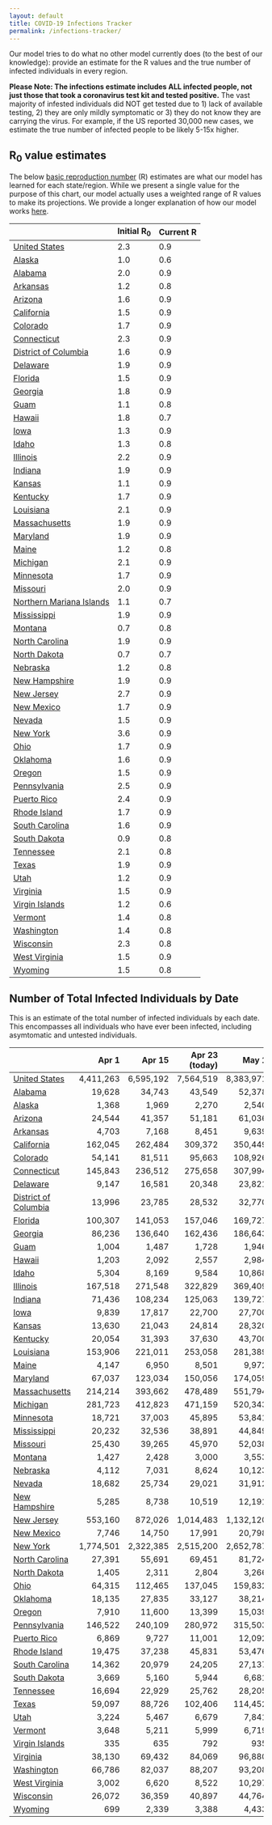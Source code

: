 ```yaml
---
layout: default
title: COVID-19 Infections Tracker
permalink: /infections-tracker/
---
```


Our model tries to do what no other model currently does (to the best of our knowledge): provide an estimate for the R values and the true number of infected individuals in every region.

**Please Note: The infections estimate includes ALL infected people, not just those that took a coronavirus test kit and tested positive.** The vast majority of infested individuals did NOT get tested due to 1) lack of available testing, 2) they are only mildly symptomatic or 3) they do not know they are carrying the virus. For example, if the US reported 30,000 new cases, we estimate the true number of infected people to be likely 5-15x higher.

## R<sub>0</sub> value estimates

The below [basic reproduction number](https://en.wikipedia.org/wiki/Basic_reproduction_number) (R) estimates are what our model has learned for each state/region. While we present a single value for the purpose of this chart, our model actually uses a weighted range of R values to make its projections. We provide a longer explanation of how our model works [here](/model-details).

|                                    |   Initial R<sub>0</sub> |   Current R |
|------------------------------------|-------------------------|-------------|
| [United States](/us)               |                     2.3 |         0.9 |
| [Alaska](/us-ak)                   |                     1.0 |         0.6 |
| [Alabama](/us-al)                  |                     2.0 |         0.9 |
| [Arkansas](/us-ar)                 |                     1.2 |         0.8 |
| [Arizona](/us-az)                  |                     1.6 |         0.9 |
| [California](/us-ca)               |                     1.5 |         0.9 |
| [Colorado](/us-co)                 |                     1.7 |         0.9 |
| [Connecticut](/us-ct)              |                     2.3 |         0.9 |
| [District of Columbia](/us-dc)     |                     1.6 |         0.9 |
| [Delaware](/us-de)                 |                     1.9 |         0.9 |
| [Florida](/us-fl)                  |                     1.5 |         0.9 |
| [Georgia](/us-ga)                  |                     1.8 |         0.9 |
| [Guam](/us-gu)                     |                     1.1 |         0.8 |
| [Hawaii](/us-hi)                   |                     1.8 |         0.7 |
| [Iowa](/us-ia)                     |                     1.3 |         0.9 |
| [Idaho](/us-id)                    |                     1.3 |         0.8 |
| [Illinois](/us-il)                 |                     2.2 |         0.9 |
| [Indiana](/us-in)                  |                     1.9 |         0.9 |
| [Kansas](/us-ks)                   |                     1.1 |         0.9 |
| [Kentucky](/us-ky)                 |                     1.7 |         0.9 |
| [Louisiana](/us-la)                |                     2.1 |         0.9 |
| [Massachusetts](/us-ma)            |                     1.9 |         0.9 |
| [Maryland](/us-md)                 |                     1.9 |         0.9 |
| [Maine](/us-me)                    |                     1.2 |         0.8 |
| [Michigan](/us-mi)                 |                     2.1 |         0.9 |
| [Minnesota](/us-mn)                |                     1.7 |         0.9 |
| [Missouri](/us-mo)                 |                     2.0 |         0.9 |
| [Northern Mariana Islands](/us-mp) |                     1.1 |         0.7 |
| [Mississippi](/us-ms)              |                     1.9 |         0.9 |
| [Montana](/us-mt)                  |                     0.7 |         0.8 |
| [North Carolina](/us-nc)           |                     1.9 |         0.9 |
| [North Dakota](/us-nd)             |                     0.7 |         0.7 |
| [Nebraska](/us-ne)                 |                     1.2 |         0.8 |
| [New Hampshire](/us-nh)            |                     1.9 |         0.9 |
| [New Jersey](/us-nj)               |                     2.7 |         0.9 |
| [New Mexico](/us-nm)               |                     1.7 |         0.9 |
| [Nevada](/us-nv)                   |                     1.5 |         0.9 |
| [New York](/us-ny)                 |                     3.6 |         0.9 |
| [Ohio](/us-oh)                     |                     1.7 |         0.9 |
| [Oklahoma](/us-ok)                 |                     1.6 |         0.9 |
| [Oregon](/us-or)                   |                     1.5 |         0.9 |
| [Pennsylvania](/us-pa)             |                     2.5 |         0.9 |
| [Puerto Rico](/us-pr)              |                     2.4 |         0.9 |
| [Rhode Island](/us-ri)             |                     1.7 |         0.9 |
| [South Carolina](/us-sc)           |                     1.6 |         0.9 |
| [South Dakota](/us-sd)             |                     0.9 |         0.8 |
| [Tennessee](/us-tn)                |                     2.1 |         0.8 |
| [Texas](/us-tx)                    |                     1.9 |         0.9 |
| [Utah](/us-ut)                     |                     1.2 |         0.9 |
| [Virginia](/us-va)                 |                     1.5 |         0.9 |
| [Virgin Islands](/us-vi)           |                     1.2 |         0.6 |
| [Vermont](/us-vt)                  |                     1.4 |         0.8 |
| [Washington](/us-wa)               |                     1.4 |         0.8 |
| [Wisconsin](/us-wi)                |                     2.3 |         0.8 |
| [West Virginia](/us-wv)            |                     1.5 |         0.9 |
| [Wyoming](/us-wy)                  |                     1.5 |         0.8 |

## Number of Total Infected Individuals by Date
This is an estimate of the total number of infected individuals by each date. This encompasses all individuals who have ever been infected, including asymtomatic and untested individuals.

|                                |     Apr 1 |    Apr 15 |   Apr 23 (today) |     May 1 |    May 15 |   Jun 1 |   Jun 15 |   Jul 1 |    Jul 15 |     Aug 1 |
|--------------------------------|----------:|----------:|-----------------:|----------:|----------:|--------:|---------:|--------:|----------:|----------:|
| [United States](/us)           | 4,411,263 | 6,595,192 |        7,564,519 | 8,383,971 | 9,554,634 | 10,660,646 | 11,526,016 | 12,587,060 | 13,626,858 | 15,100,173 |
| [Alabama](/us-al)              |    19,628 |    34,743 |           43,549 |    52,378 |    67,656 |     85,489 |    102,031 |    125,184 |    150,598 |    190,772 |
| [Alaska](/us-ak)               |     1,368 |     1,969 |            2,270 |     2,540 |     2,936 |      3,286 |      3,484 |      3,595 |      3,626 |      3,643 |
| [Arizona](/us-az)              |    24,544 |    41,357 |           51,181 |    61,036 |    78,091 |     98,004 |    116,531 |    142,662 |    171,731 |    218,599 |
| [Arkansas](/us-ar)             |     4,703 |     7,168 |            8,451 |     9,639 |    11,483 |     13,293 |     14,604 |     15,898 |     16,880 |     18,052 |
| [California](/us-ca)           |   162,045 |   262,484 |          309,372 |   350,449 |   412,157 |    475,141 |    529,810 |    606,082 |    691,893 |    832,694 |
| [Colorado](/us-co)             |    54,141 |    81,511 |           95,663 |   108,926 |   130,231 |    153,149 |    173,131 |    199,888 |    228,133 |    270,628 |
| [Connecticut](/us-ct)          |   145,843 |   236,512 |          275,658 |   307,994 |   352,182 |    390,382 |    417,054 |    445,545 |    468,989 |    495,710 |
| [Delaware](/us-de)             |     9,147 |    16,581 |           20,348 |    23,821 |    29,290 |     35,002 |     39,764 |     45,731 |     51,537 |     59,516 |
| [District of Columbia](/us-dc) |    13,996 |    23,785 |           28,532 |    32,770 |    39,160 |     45,433 |     50,333 |     56,061 |     61,186 |     67,532 |
| [Florida](/us-fl)              |   100,307 |   141,053 |          157,046 |   169,727 |   186,593 |    201,190 |    211,729 |    223,737 |    234,881 |    250,278 |
| [Georgia](/us-ga)              |    86,236 |   136,640 |          162,436 |   186,643 |   233,440 |    302,829 |    374,729 |    478,742 |    592,353 |    757,313 |
| [Guam](/us-gu)                 |     1,004 |     1,487 |            1,728 |     1,946 |     2,277 |      2,589 |      2,803 |      2,994 |      3,123 |      3,255 |
| [Hawaii](/us-hi)               |     1,203 |     2,092 |            2,557 |     2,984 |     3,628 |      4,228 |      4,614 |      4,908 |      5,049 |      5,157 |
| [Idaho](/us-id)                |     5,304 |     8,169 |            9,584 |    10,868 |    12,821 |     14,707 |     16,052 |     17,352 |     18,298 |     19,348 |
| [Illinois](/us-il)             |   167,518 |   271,548 |          322,829 |   369,409 |   441,694 |    516,746 |    580,922 |    666,365 |    755,690 |    887,305 |
| [Indiana](/us-in)              |    71,436 |   108,234 |          125,063 |   139,727 |   161,469 |    182,901 |    200,333 |    222,439 |    244,768 |    277,262 |
| [Iowa](/us-ia)                 |     9,839 |    17,817 |           22,700 |    27,700 |    36,490 |     46,820 |     56,333 |     69,406 |     83,503 |    105,568 |
| [Kansas](/us-ks)               |    13,630 |    21,043 |           24,814 |    28,320 |    33,924 |     39,939 |     45,152 |     52,081 |     59,480 |     71,074 |
| [Kentucky](/us-ky)             |    20,054 |    31,393 |           37,630 |    43,700 |    53,905 |     65,535 |     76,266 |     91,484 |    108,585 |    136,429 |
| [Louisiana](/us-la)            |   153,906 |   221,011 |          253,058 |   281,389 |   323,375 |    363,484 |    394,018 |    429,043 |    460,158 |    498,863 |
| [Maine](/us-me)                |     4,147 |     6,950 |            8,501 |     9,972 |    12,290 |     14,585 |     16,235 |     17,817 |     18,942 |     20,172 |
| [Maryland](/us-md)             |    67,037 |   123,034 |          150,056 |   174,059 |   210,345 |    246,876 |    277,231 |    316,501 |    356,308 |    412,966 |
| [Massachusetts](/us-ma)        |   214,214 |   393,662 |          478,489 |   551,794 |   656,966 |    753,089 |    823,833 |    903,552 |    972,319 |  1,053,471 |
| [Michigan](/us-mi)             |   281,723 |   412,823 |          471,159 |   520,343 |   589,160 |    650,466 |    694,149 |    740,962 |    779,936 |    826,192 |
| [Minnesota](/us-mn)            |    18,721 |    37,003 |           45,895 |    53,841 |    66,040 |     78,743 |     89,812 |    105,044 |    121,813 |    148,607 |
| [Mississippi](/us-ms)          |    20,232 |    32,536 |           38,891 |    44,849 |    54,452 |     64,879 |     74,091 |     86,629 |    100,121 |    121,014 |
| [Missouri](/us-mo)             |    25,430 |    39,265 |           45,970 |    52,038 |    61,460 |     71,299 |     79,746 |     91,030 |    103,132 |    122,226 |
| [Montana](/us-mt)              |     1,427 |     2,428 |            3,000 |     3,553 |     4,441 |      5,340 |      6,001 |      6,651 |      7,126 |      7,659 |
| [Nebraska](/us-ne)             |     4,112 |     7,031 |            8,624 |    10,123 |    12,468 |     14,770 |     16,419 |     17,986 |     19,054 |     20,119 |
| [Nevada](/us-nv)               |    18,682 |    25,734 |           29,021 |    31,912 |    36,187 |     40,230 |     43,147 |     46,130 |     48,524 |     51,440 |
| [New Hampshire](/us-nh)        |     5,285 |     8,738 |           10,519 |    12,191 |    14,890 |     17,822 |     20,396 |     23,854 |     27,550 |     33,335 |
| [New Jersey](/us-nj)           |   553,160 |   872,026 |        1,014,483 | 1,132,120 | 1,289,108 |  1,417,281 |  1,501,428 |  1,587,821 |  1,656,663 |  1,732,740 |
| [New Mexico](/us-nm)           |     7,746 |    14,750 |           17,991 |    20,798 |    24,932 |     28,947 |     32,107 |     35,891 |     39,470 |     44,439 |
| [New York](/us-ny)             | 1,774,501 | 2,322,385 |        2,515,200 | 2,652,787 | 2,807,643 |  2,910,630 |  2,966,608 |  3,014,437 |  3,046,481 |  3,077,333 |
| [North Carolina](/us-nc)       |    27,391 |    55,691 |           69,451 |    81,724 |   100,547 |    120,155 |    137,233 |    160,673 |    186,444 |    227,797 |
| [North Dakota](/us-nd)         |     1,405 |     2,311 |            2,804 |     3,266 |     3,984 |      4,675 |      5,144 |      5,543 |      5,780 |      5,997 |
| [Ohio](/us-oh)                 |    64,315 |   112,465 |          137,045 |   159,832 |   196,209 |    235,511 |    270,395 |    318,451 |    370,904 |    453,308 |
| [Oklahoma](/us-ok)             |    18,135 |    27,835 |           33,127 |    38,214 |    46,551 |     55,583 |     63,286 |     73,123 |     83,105 |     98,048 |
| [Oregon](/us-or)               |     7,910 |    11,600 |           13,399 |    15,039 |    17,608 |     20,321 |     22,666 |     25,819 |     29,261 |     34,887 |
| [Pennsylvania](/us-pa)         |   146,522 |   240,109 |          280,972 |   315,503 |   365,036 |    412,323 |    450,261 |    498,477 |    547,221 |    617,587 |
| [Puerto Rico](/us-pr)          |     6,869 |     9,727 |           11,001 |    12,092 |    13,662 |     15,114 |     16,152 |     17,222 |     18,102 |     19,243 |
| [Rhode Island](/us-ri)         |    19,475 |    37,238 |           45,831 |    53,476 |    64,972 |     76,193 |     84,788 |     94,408 |    102,526 |    112,019 |
| [South Carolina](/us-sc)       |    14,362 |    20,979 |           24,205 |    27,137 |    31,705 |     36,461 |     40,476 |     45,698 |     51,212 |     59,924 |
| [South Dakota](/us-sd)         |     3,669 |     5,160 |            5,944 |     6,681 |     7,849 |      9,043 |      9,969 |     11,005 |     11,929 |     13,172 |
| [Tennessee](/us-tn)            |    16,694 |    22,929 |           25,762 |    28,205 |    31,712 |     34,854 |     36,892 |     38,561 |     39,525 |     40,373 |
| [Texas](/us-tx)                |    59,097 |    88,726 |          102,406 |   114,452 |   132,632 |    151,087 |    166,624 |    187,183 |    209,323 |    244,971 |
| [Utah](/us-ut)                 |     3,224 |     5,467 |            6,679 |     7,841 |     9,763 |     11,894 |     13,779 |     16,313 |     19,063 |     23,552 |
| [Vermont](/us-vt)              |     3,648 |     5,211 |            5,999 |     6,719 |     7,823 |      8,898 |      9,681 |     10,471 |     11,091 |     11,836 |
| [Virgin Islands](/us-vi)       |       335 |       635 |              792 |       935 |     1,148 |      1,340 |      1,457 |      1,534 |      1,558 |      1,569 |
| [Virginia](/us-va)             |    38,130 |    69,432 |           84,069 |    96,880 |   116,088 |    135,560 |    152,207 |    174,865 |    199,613 |    238,767 |
| [Washington](/us-wa)           |    66,786 |    82,037 |           88,207 |    93,208 |    99,999 |    105,925 |    110,070 |    114,464 |    118,276 |    123,245 |
| [West Virginia](/us-wv)        |     3,002 |     6,620 |            8,522 |    10,297 |    13,158 |     16,287 |     19,068 |     22,868 |     27,011 |     33,676 |
| [Wisconsin](/us-wi)            |    26,072 |    36,359 |           40,897 |    44,764 |    50,325 |     55,527 |     59,420 |     63,808 |     67,809 |     73,357 |
| [Wyoming](/us-wy)              |       699 |     2,339 |            3,388 |     4,433 |     6,151 |      7,923 |      9,239 |     10,526 |     11,395 |     12,237 |
